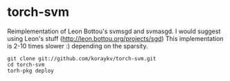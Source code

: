 torch-svm
=========

Reimplementation of Leon Bottou's svmsgd and svmasgd.
I would suggest using Leon's stuff (http://leon.bottou.org/projects/sgd)
This implementation is 2-10 times slower :) depending on the sparsity.

```
git clone git://github.com/koraykv/torch-svm.git
cd torch-svm
torh-pkg deploy
```
